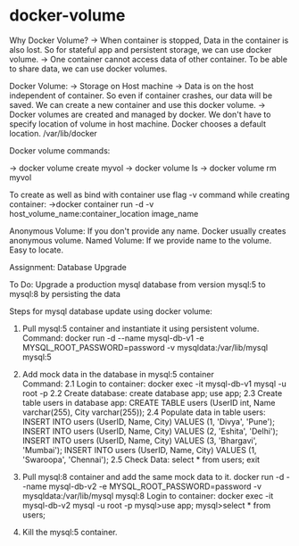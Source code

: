 # docker-volume

Why Docker Volume?
-> When container is stopped, Data in the container is also lost. So for stateful app and persistent storage, we can use docker volume. 
-> One container cannot access data of other container. To be able to share data, we can use docker volumes. 

Docker Volume: 
-> Storage on Host machine
-> Data is on the host independent of container. So even if container crashes, our data will be saved. We can create a new container and use this docker volume. 
-> Docker volumes are created and managed by docker. We don't have to specify location of volume in host machine. Docker chooses a default location. 
/var/lib/docker

Docker volume commands:

-> docker volume create myvol
-> docker volume ls
-> docker volume rm myvol

To create as well as bind with container use flag -v command while creating container:
->docker container run -d -v host_volume_name:container_location image_name

Anonymous Volume: If you don't provide any name. Docker usually creates anonymous volume.
Named Volume: If we provide name to the volume. Easy to locate. 

Assignment: Database Upgrade

To Do: 
Upgrade a production mysql database from version mysql:5 to mysql:8 by persisting the data

Steps for mysql database update using docker volume:  
1. Pull mysql:5 container and instantiate it using persistent volume.
Command: docker run -d --name mysql-db-v1 -e MYSQL_ROOT_PASSWORD=password -v mysqldata:/var/lib/mysql mysql:5
2. Add mock data in the database in mysql:5 container  
Command: 
  2.1 Login to container: docker exec -it mysql-db-v1 mysql -u root -p
  2.2 Create database: create database app; use app;
  2.3 Create table users in database app:
    CREATE TABLE users (UserID int, Name varchar(255), City varchar(255));
  2.4 Populate data in table users: 
    INSERT INTO users (UserID, Name, City) VALUES (1, 'Divya', 'Pune');
    INSERT INTO users (UserID, Name, City) VALUES (2, 'Eshita', 'Delhi');
    INSERT INTO users (UserID, Name, City) VALUES (3, 'Bhargavi', 'Mumbai');
    INSERT INTO users (UserID, Name, City) VALUES (1, 'Swaroopa', 'Chennai');
  2.5 Check Data:
    select * from users;
    exit
3. Pull mysql:8 container and add the same mock data to it. 
    docker run -d --name mysql-db-v2 -e MYSQL_ROOT_PASSWORD=password -v mysqldata:/var/lib/mysql mysql:8
    Login to container: docker exec -it mysql-db-v2 mysql -u root -p
    mysql>use app;
    mysql>select * from users;
    
5. Kill the mysql:5 container. 

